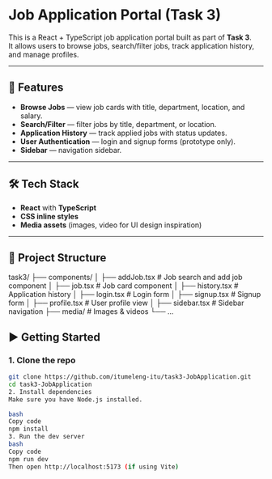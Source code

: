 # Job Application Portal (Task 3)

This is a React + TypeScript job application portal built as part of **Task 3**.  
It allows users to browse jobs, search/filter jobs, track application history, and manage profiles.

---

## 🚀 Features
- **Browse Jobs** — view job cards with title, department, location, and salary.
- **Search/Filter** — filter jobs by title, department, or location.
- **Application History** — track applied jobs with status updates.
- **User Authentication** — login and signup forms (prototype only).
- **Sidebar** — navigation sidebar.

---

## 🛠️ Tech Stack
- **React** with **TypeScript**
- **CSS inline styles** 
- **Media assets** (images, video for UI design inspiration)

---

## 📂 Project Structure
task3/
├── components/
│ ├── addJob.tsx # Job search and add job component
│ ├── job.tsx # Job card component
│ ├── history.tsx # Application history
│ ├── login.tsx # Login form
│ ├── signup.tsx # Signup form
│ ├── profile.tsx # User profile view
│ ├── sidebar.tsx # Sidebar navigation
├── media/ # Images & videos
└── ...


## ▶️ Getting Started

### 1. Clone the repo
```bash
git clone https://github.com/itumeleng-itu/task3-JobApplication.git
cd task3-JobApplication
2. Install dependencies
Make sure you have Node.js installed.

bash
Copy code
npm install
3. Run the dev server
bash
Copy code
npm run dev
Then open http://localhost:5173 (if using Vite) 